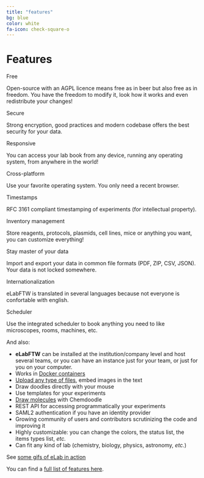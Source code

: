 ```yaml
---
title: "features"
bg: blue
color: white
fa-icon: check-square-o
---
```


# Features

<div class='row display-flex'>

<div class='col-xs-12 col-sm-4 col-md-4 col-lg-4'>
<i class='fa fa-usd fa-2x center' style='margin-bottom:7px'></i>
<div class='feature-title'>Free</div>
<p class='feature-body'>Open-source with an AGPL licence means free as in beer but also free as in freedom. You have the freedom to modify it, look how it works and even redistribute your changes!</p>
</div>

<div class='col-xs-12 col-sm-4 col-md-4 col-lg-4'>
<i class='fa fa-lock fa-2x center' style='margin-bottom:7px'></i>
<div class='feature-title'>Secure</div>
<p class='feature-body'>Strong encryption, good practices and modern codebase offers the best security for your data.</p>
</div>

<div class='col-xs-12 col-sm-4 col-md-4 col-lg-4'>
<div class='center'>
<i class='fa fa-mobile fa-2x' style='margin-bottom:7px'></i> <i class='fa fa-tablet fa-2x' style='margin-bottom:7px'></i> <i class='fa fa-desktop fa-2x' style='margin-bottom:7px'></i>
</div>
<div class='feature-title'>Responsive</div>
<p class='feature-body'>You can access your lab book from any device, running any operating system, from anywhere in the world!</p>
</div>

<div class='col-xs-12 col-sm-4 col-md-4 col-lg-4'>
<div class='center'>
<i class='fa fa-windows fa-2x' style='margin-bottom:7px'></i> <i class='fa fa-apple fa-2x' style='margin-bottom:7px'></i> <i class='fa fa-linux fa-2x' style='margin-bottom:7px'></i></div>
<div class='feature-title'>Cross-platform</div>
<p class='feature-body'>Use your favorite operating system. You only need a recent browser.</p>
</div>

<div class='col-xs-12 col-sm-4 col-md-4 col-lg-4'>
<i class='fa fa-clock-o fa-2x center' style='margin-bottom:7px'></i>
<div class='feature-title'>Timestamps</div>
<p class='feature-body'>RFC 3161 compliant timestamping of experiments (for intellectual property).</p>
</div>

<div class='col-xs-12 col-sm-4 col-md-4 col-lg-4'>
<i class='fa fa-database fa-2x center' style='margin-bottom:7px'></i>
<div class='feature-title'>Inventory management</div>
<p class='feature-body'>Store reagents, protocols, plasmids, cell lines, mice or anything you want, you can customize everything!</p>
</div>

<div class='col-xs-12 col-sm-4 col-md-4 col-lg-4'>
<i class='fa fa-cloud-download fa-2x center' style='margin-bottom:7px'></i>
<div class='feature-title'>Stay master of your data</div>
<p class='feature-body'>Import and export your data in common file formats (PDF, ZIP, CSV, JSON). Your data is not locked somewhere.</p>
</div>

<div class='col-xs-12 col-sm-4 col-md-4 col-lg-4'>
<i class='fa fa-globe fa-2x center' style='margin-bottom:7px'></i>
<div class='feature-title'>Internationalization</div>
<p class='feature-body'>eLabFTW is translated in several languages because not everyone is confortable with english.</p>
</div>

<div class='col-xs-12 col-sm-4 col-md-4 col-lg-4'>
<i class='fa fa-calendar fa-2x center' style='margin-bottom:7px'></i>
<div class='feature-title'>Scheduler</div>
<p class='feature-body'>Use the integrated scheduler to book anything you need to like microscopes, rooms, machines, etc.</p>
</div>

</div>


And also:

- **eLabFTW** can be installed at the institution/company level and host several teams, or you can have an instance just for your team, or just for you on your computer.
- Works in <a href='https://elabftw.readthedocs.io/en/latest/docker-doc.html'>Docker containers</a>
- <a href='http://i.imgur.com/3oNA6vx.mp4'>Upload any type of files</a>, embed images in the text
- Draw doodles directly with your mouse
- Use templates for your experiments
- <a href='http://i.imgur.com/xoTad69.gif'>Draw molecules</a> with Chemdoodle
- REST API for accessing programmatically your experiments
- SAML2 authentication if you have an identity provider
- Growing community of users and contributors scrutinizing the code and improving it
- Highly customizable: you can change the colors, the status list, the items types list, *etc.*
- Can fit any kind of lab (chemistry, biology, physics, astronomy, *etc.*)

See [some gifs of eLab in action](http://imgur.com/gallery/V67U1)

You can find a [full list of features here](https://elabftw.readthedocs.io/en/latest/features.html).
